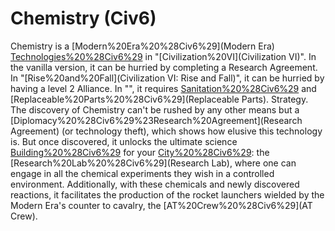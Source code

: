 # Chemistry (Civ6)

Chemistry is a [Modern%20Era%20%28Civ6%29](Modern Era) [Technologies%20%28Civ6%29](technology) in "[Civilization%20VI](Civilization VI)". In the vanilla version, it can be hurried by completing a Research Agreement. 
In "[Rise%20and%20Fall](Civilization VI: Rise and Fall)", it can be hurried by having a level 2 Alliance. 
In "", it requires [Sanitation%20%28Civ6%29](Sanitation) and [Replaceable%20Parts%20%28Civ6%29](Replaceable Parts).
Strategy.
The discovery of Chemistry can't be rushed by any other means but a [Diplomacy%20%28Civ6%29%23Research%20Agreement](Research Agreement) (or technology theft), which shows how elusive this technology is. But once discovered, it unlocks the ultimate science [Building%20%28Civ6%29](building) for your [City%20%28Civ6%29](cities): the [Research%20Lab%20%28Civ6%29](Research Lab), where one can engage in all the chemical experiments they wish in a controlled environment. Additionally, with these chemicals and newly discovered reactions, it facilitates the production of the rocket launchers wielded by the Modern Era's counter to cavalry, the [AT%20Crew%20%28Civ6%29](AT Crew).